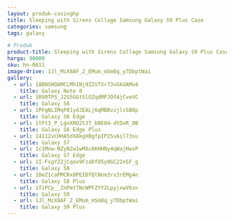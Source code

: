 ```yaml
---
layout: produk-casinghp
title: Sleeping with Sirens Collage Samsung Galaxy S9 Plus Case
categories: samsung
tags: galaxy

# Produk
product-title: Sleeping with Sirens Collage Samsung Galaxy S9 Plus Case
harga: 90000
sku: hn-0611
image-drive: 1Jl_McX8AF_2_EMum_mSm0q_y7DbptWai
gallery:
  - url: 18BNSHOAMCLMh1Nj9Z2VTXr73vGkUAMo4
    title: Galaxy Note 8
  - url: 1R99TPS_J2S5GGtSlOZqdMPJOfAjCveVC
    title: Galaxy S6
  - url: 1PFgNLIMqP81ydJEALj6qMBBvzjlvSB8p
    title: Galaxy S6 Edge
  - url: 1tFt3_P_LgnXRO2tJT_bBE04-dtDxR_0B
    title: Galaxy S6 Edge Plus
  - url: 14112vCHHA5dXAkgXBgfpIP2SvAil73su
    title: Galaxy S7
  - url: 1c1Mnw-NZyN2w1wMXc6KHHNy4qWajHwsP
    title: Galaxy S7 Edge
  - url: 1I-FsgYZ2jCqex9FzaDfO5y0GC22nSF_g
    title: Galaxy S8
  - url: 1DeZ1caPMCRx0PEIDfQlNnm3rx3rEMg4n
    title: Galaxy S8 Plus
  - url: 1fiPCp__ZnPmtTNcWPFZYY2LpyjxwV6sn
    title: Galaxy S9
  - url: 1Jl_McX8AF_2_EMum_mSm0q_y7DbptWai
    title: Galaxy S9 Plus
---
```

